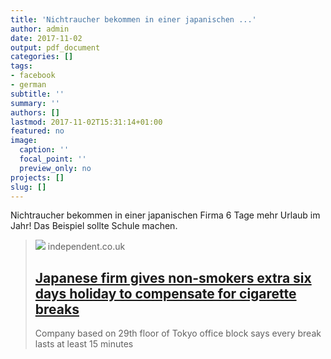```yaml
---
title: 'Nichtraucher bekommen in einer japanischen ...'
author: admin
date: 2017-11-02
output: pdf_document
categories: []
tags:
- facebook
- german
subtitle: ''
summary: ''
authors: []
lastmod: 2017-11-02T15:31:14+01:00
featured: no
image:
  caption: ''
  focal_point: ''
  preview_only: no
projects: []
slug: []
---
```

Nichtraucher bekommen in einer japanischen Firma 6 Tage mehr Urlaub im Jahr! Das Beispiel sollte Schule machen.
> [![](https://static.independent.co.uk/s3fs-public/thumbnails/image/2017/09/20/09/smoking-2.jpg?width=1200&auto=webp&quality=75)](https://www.independent.co.uk/news/world/asia/japanese-firm-piala-inc-tokyo-non-smokers-extra-six-days-holiday-cigarette-break-a8028541.html)
> independent.co.uk
> ## [Japanese firm gives non-smokers extra six days holiday to compensate for cigarette breaks](https://www.independent.co.uk/news/world/asia/japanese-firm-piala-inc-tokyo-non-smokers-extra-six-days-holiday-cigarette-break-a8028541.html)
>
>Company based on 29th floor of Tokyo office block says every break lasts at least 15 minutes 

